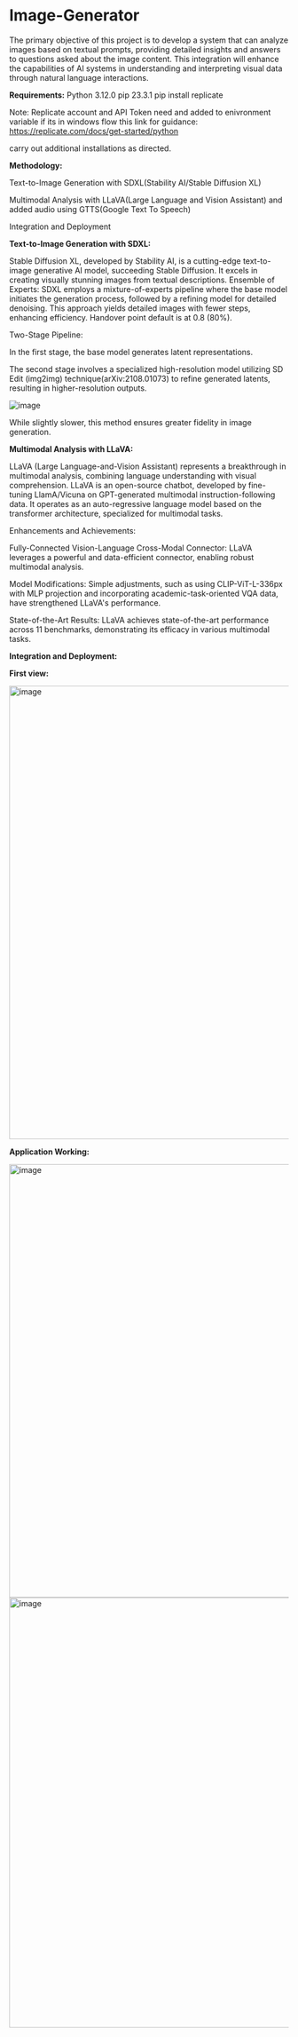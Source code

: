 # Image-Generator
The primary objective of this project is to develop a system that can analyze images based on textual prompts, providing detailed insights and answers to questions asked about the image content. This integration will enhance the capabilities of AI systems in understanding and interpreting visual data through natural language interactions.

**Requirements:**
Python 3.12.0
pip 23.3.1
pip install replicate

Note: Replicate account and API Token need and added to enivronment variable if its in windows flow this link for guidance: https://replicate.com/docs/get-started/python 

carry out additional installations as directed.


**Methodology:**

Text-to-Image Generation with SDXL(Stability AI/Stable Diffusion XL)

Multimodal Analysis with LLaVA(Large Language and Vision Assistant) and added audio using GTTS(Google Text To Speech)

Integration and Deployment

**Text-to-Image Generation with SDXL:**

Stable Diffusion XL, developed by Stability AI, is a cutting-edge text-to-image generative AI model, succeeding Stable Diffusion. It excels in creating visually stunning images from textual descriptions.
Ensemble of Experts: SDXL employs a mixture-of-experts pipeline where the base model initiates the generation process, followed by a refining model for detailed denoising. This approach yields detailed images with fewer steps, enhancing efficiency. Handover point default is at 0.8 (80%).

Two-Stage Pipeline:

In the first stage, the base model generates latent representations.

The second stage involves a specialized high-resolution model utilizing SD Edit (img2img) technique(arXiv:2108.01073) to refine generated latents, resulting in higher-resolution outputs.

![image](https://github.com/SrinivasVamshiM/Image-Generator/assets/98442269/246129ef-bb9e-4a35-a5b3-d691ecd72f79)

While slightly slower, this method ensures greater fidelity in image generation.

**Multimodal Analysis with LLaVA:**

LLaVA (Large Language-and-Vision Assistant) represents a breakthrough in multimodal analysis, combining language understanding with visual comprehension. 
LLaVA is an open-source chatbot, developed by fine-tuning LlamA/Vicuna on GPT-generated multimodal instruction-following data.
It operates as an auto-regressive language model based on the transformer architecture, specialized for multimodal tasks.

Enhancements and Achievements:

Fully-Connected Vision-Language Cross-Modal Connector: LLaVA leverages a powerful and data-efficient connector, enabling robust multimodal analysis.

Model Modifications: Simple adjustments, such as using CLIP-ViT-L-336px with MLP projection and incorporating academic-task-oriented VQA data, have strengthened LLaVA's performance.

State-of-the-Art Results: LLaVA achieves state-of-the-art performance across 11 benchmarks, demonstrating its efficacy in various multimodal tasks.


**Integration and Deployment:**



**First view:**


<img width="817" alt="image" src="https://github.com/SrinivasVamshiM/Image-Generator/assets/98442269/f6297a50-cfe8-4a9b-9ed7-1d5e2388d628">



**Application Working:**


<img width="781" alt="image" src="https://github.com/SrinivasVamshiM/Image-Generator/assets/98442269/087072fb-12d2-4e46-8ae6-48f3d85996c4"><img width="775" alt="image" src="https://github.com/SrinivasVamshiM/Image-Generator/assets/98442269/cebfeca8-da06-4763-ba19-52d803d8067f">







